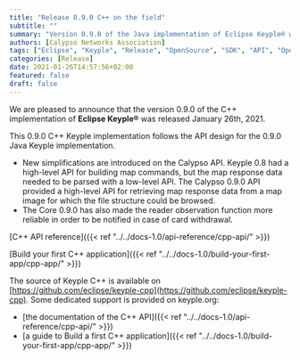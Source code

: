 ```yaml
---
title: "Release 0.9.0 C++ on the field"
subtitle: ""
summary: "Version 0.9.0 of the Java implementation of Eclipse Keyple® was released January 26, 2021."
authors: [Calypso Networks Association]
tags: ["Eclipse", "Keyple", "Release", "OpenSource", "SDK", "API", "OpenSolutions", "Ticketing", "MaaS", "CNA"]
categories: [Release]
date: 2021-01-26T14:57:56+02:00
featured: false
draft: false
---
```


We are pleased to announce that the version 0.9.0 of the C++ implementation of **Eclipse Keyple®** was released January 26th, 2021.

This 0.9.0 C++ Keyple implementation follows the API design for the 0.9.0 Java Keyple implementation.
 - New simplifications are introduced on the Calypso API. Keyple 0.8 had a high-level API for building map commands, but the map response data needed to be parsed with a low-level API. The Calypso 0.9.0 API provided a high-level API for retrieving map response data from a map image for which the file structure could be browsed.
 - The Core 0.9.0 has also made the reader observation function more reliable in order to be notified in case of card withdrawal.  

[C++ API reference]({{< ref "../../docs-1.0/api-reference/cpp-api/" >}})

[Build your first C++ application]({{< ref "../../docs-1.0/build-your-first-app/cpp-app/" >}})


The source of Keyple C++ is available on [https://github.com/eclipse/keyple-cpp](https://github.com/eclipse/keyple-cpp).
Some dedicated support is provided on keyple.org:
 - [the documentation of the C++ API]({{< ref "../../docs-1.0/api-reference/cpp-api/" >}})
 - [a guide to Build a first C++ application]({{< ref "../../docs-1.0/build-your-first-app/cpp-app/" >}})
